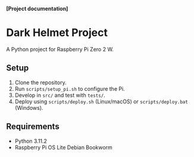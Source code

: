**[Project documentation]**
# Dark Helmet Project
A Python project for Raspberry Pi Zero 2 W.

## Setup
1. Clone the repository.
2. Run `scripts/setup_pi.sh` to configure the Pi.
3. Develop in `src/` and test with `tests/`.
4. Deploy using `scripts/deploy.sh` (Linux/macOS) or `scripts/deploy.bat` (Windows).

## Requirements
- Python 3.11.2
- Raspberry Pi OS Lite Debian Bookworm